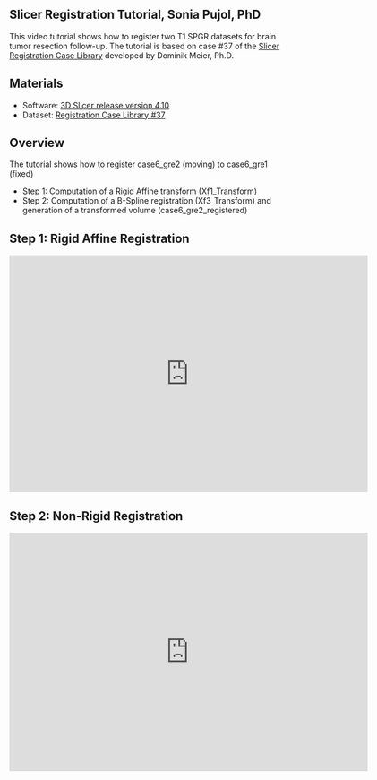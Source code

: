 
Slicer Registration Tutorial, Sonia Pujol, PhD
--------------------------------------------------
This video tutorial shows how to register two T1 SPGR datasets for brain tumor resection follow-up.
The tutorial is based on case #37 of the [Slicer Registration Case Library](https://www.na-mic.org/wiki/Projects:RegistrationDocumentation:UseCaseInventory) developed by Dominik Meier, Ph.D.

Materials
---------
* Software: [3D Slicer release version 4.10](https://download.slicer.org/)
* Dataset: [Registration Case Library #37](https://www.na-mic.org/wiki/File:RegLib_C37_Data.zip)

Overview
---------
The tutorial shows how to register case6_gre2 (moving) to case6_gre1 (fixed)
* Step 1: Computation of a Rigid Affine transform (Xf1_Transform) 
* Step 2: Computation of a B-Spline registration (Xf3_Transform) and generation of a transformed volume (case6_gre2_registered)

Step 1: Rigid Affine Registration
--------------------------
<iframe src="https://player.vimeo.com/video/312075616" width="640" height="423" frameborder="0" webkitallowfullscreen mozallowfullscreen allowfullscreen></iframe>

Step 2: Non-Rigid Registration
--------------------------
<iframe src="https://player.vimeo.com/video/312155753" width="640" height="426" frameborder="0" webkitallowfullscreen mozallowfullscreen allowfullscreen></iframe>
